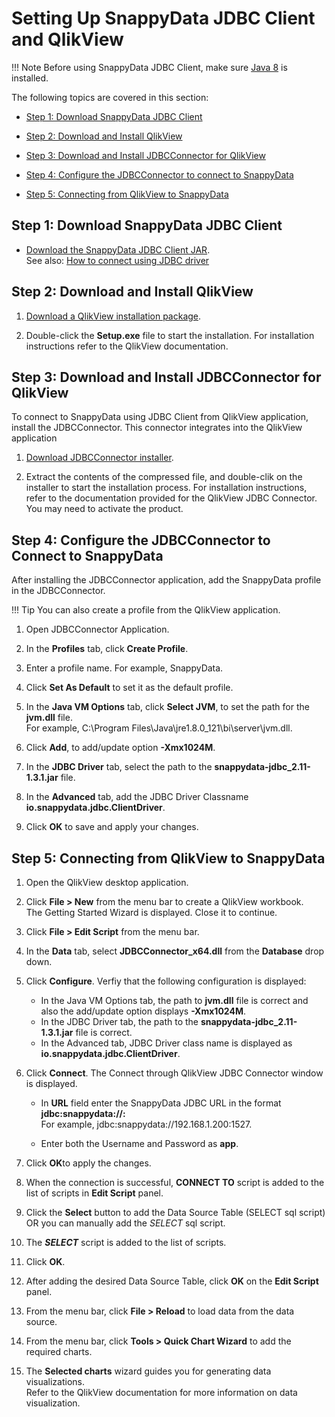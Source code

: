 # Setting Up SnappyData JDBC Client and QlikView

!!! Note
	Before using SnappyData JDBC Client, make sure [Java 8](http://www.oracle.com/technetwork/java/javase/downloads/index.html) is installed.

The following topics are covered in this section:

* [Step 1: Download SnappyData JDBC Client](#step-1)

* [Step 2: Download and Install QlikView](#step-2)

* [Step 3: Download and Install JDBCConnector for QlikView](#step-3)

* [Step 4: Configure the JDBCConnector to connect to SnappyData](#step-4)

* [Step 5: Connecting from QlikView to SnappyData](#step-5)

<a id= step-1> </a>
## Step 1: Download SnappyData JDBC Client

*	[Download the SnappyData JDBC Client JAR](https://github.com/TIBCOSoftware/snappydata/releases/latest).
	</br>See also: [How to connect using JDBC driver](howto/connect_using_jdbc_driver.md)

<a id= step-2> </a>
## Step 2: Download and Install QlikView
1. [Download a QlikView installation package](https://www.qlik.com/us/download).

2.  Double-click the **Setup.exe** file to start the installation. For installation instructions refer to the QlikView  documentation.

<a id= step-3> </a>
## Step 3: Download and Install JDBCConnector for QlikView

To connect to SnappyData using JDBC Client from QlikView application, install the JDBCConnector. This connector integrates into the QlikView application

1. [Download JDBCConnector installer](https://www.tiq-solutions.de/en/products/qlikview/jdbc-connector/).

2. Extract the contents of the compressed file, and double-clik on the installer to start the installation process. For installation instructions, refer to the documentation provided for the QlikView JDBC Connector. </br>You may need to activate the product.

<a id= step-4> </a>
## Step 4: Configure the JDBCConnector to Connect to SnappyData

After installing the JDBCConnector application, add the SnappyData profile in the JDBCConnector. 

!!! Tip
	You can also create a profile from the QlikView application.

1. Open JDBCConnector Application.

2. In the **Profiles** tab, click **Create Profile**.

3. Enter a profile name. For example, SnappyData. 

4. Click **Set As Default** to set it as the default profile.

5. In the **Java VM Options** tab, click **Select JVM**, to set the path for the **jvm.dll** file. <br> For example, C:\Program Files\Java\jre1.8.0_121\bi\server\jvm.dll.

6. Click **Add**, to add/update option **-Xmx1024M**.

7. In the **JDBC Driver** tab, select the path to the **snappydata-jdbc_2.11-1.3.1.jar** file.

8. In the **Advanced** tab, add the JDBC Driver Classname **io.snappydata.jdbc.ClientDriver**.

9. Click **OK** to save and apply your changes.

<a id= step-5> </a>
## Step 5: Connecting from QlikView to SnappyData

1. Open the QlikView desktop application.

2. Click **File > New** from the menu bar to create a QlikView workbook.</br> The Getting Started Wizard is displayed. Close it to continue.

3. Click **File > Edit Script** from the menu bar.

4. In the **Data** tab, select **JDBCConnector_x64.dll** from the **Database** drop down.

5. Click **Configure**. Verfiy that the following configuration is displayed:
	* In the Java VM Options tab, the path to **jvm.dll** file is correct and also the add/update option displays **-Xmx1024M**.
	* In the JDBC Driver tab, the path to the **snappydata-jdbc_2.11-1.3.1.jar** file is correct.
	* In the Advanced tab, JDBC Driver class name is displayed as **io.snappydata.jdbc.ClientDriver**.

6. Click **Connect**. The Connect through QlikView JDBC Connector window is displayed.

	* In **URL** field enter the SnappyData JDBC URL in the format **jdbc:snappydata://<host>:<port>** </br> For example, jdbc:snappydata://192.168.1.200:1527. 

	* Enter both the Username and Password as **app**.

7. Click **OK**to apply the changes.

8. When the connection is successful, **CONNECT TO** script is added to the list of scripts in **Edit Script** panel.

9. Click the **Select** button to add the Data Source Table (SELECT sql script) OR you can manually add the *SELECT* sql script.

10. The ***SELECT*** script is added to the list of scripts.

11. Click **OK**.

12. After adding the desired Data Source Table, click **OK** on the **Edit Script** panel.

13. From the menu bar, click **File > Reload** to load data from the data source.

14. From the menu bar, click **Tools > Quick Chart Wizard** to add the required charts.

15. The **Selected charts** wizard guides you for generating data visualizations. </br>Refer to the QlikView documentation for more information on data visualization.

